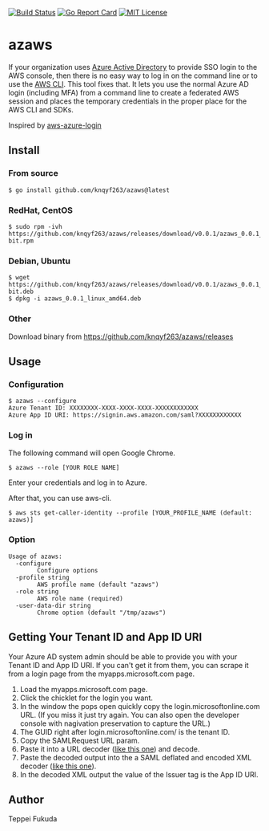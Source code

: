[![Build Status](https://travis-ci.org/knqyf263/azaws.svg?branch=master)](https://travis-ci.org/knqyf263/azaws)
[![Go Report Card](https://goreportcard.com/badge/github.com/knqyf263/azaws)](https://goreportcard.com/report/github.com/knqyf263/azaws)
[![MIT License](http://img.shields.io/badge/license-MIT-blue.svg?style=flat)](https://github.com/knqyf263/azaws/blob/master/LICENSE)

# azaws
If your organization uses [Azure Active Directory](https://azure.microsoft.com) to provide SSO login to the AWS console, then there is no easy way to log in on the command line or to use the [AWS CLI](https://aws.amazon.com/cli/). This tool fixes that. It lets you use the normal Azure AD login (including MFA) from a command line to create a federated AWS session and places the temporary credentials in the proper place for the AWS CLI and SDKs.

Inspired by [aws-azure-login](https://github.com/dtjohnson/aws-azure-login)

## Install

### From source
```
$ go install github.com/knqyf263/azaws@latest
```

### RedHat, CentOS
```
$ sudo rpm -ivh https://github.com/knqyf263/azaws/releases/download/v0.0.1/azaws_0.0.1_Tux_64-bit.rpm
```

### Debian, Ubuntu
```
$ wget https://github.com/knqyf263/azaws/releases/download/v0.0.1/azaws_0.0.1_Tux_64-bit.deb
$ dpkg -i azaws_0.0.1_linux_amd64.deb
```

### Other 
Download binary from https://github.com/knqyf263/azaws/releases

## Usage
### Configuration

```
$ azaws --configure
Azure Tenant ID: XXXXXXXX-XXXX-XXXX-XXXX-XXXXXXXXXXXX
Azure App ID URI: https://signin.aws.amazon.com/saml?XXXXXXXXXXXX
```

### Log in
The following command will open Google Chrome.

```
$ azaws --role [YOUR ROLE NAME]
```

Enter your credentials and log in to Azure.

After that, you can use aws-cli.
```
$ aws sts get-caller-identity --profile [YOUR_PROFILE_NAME (default: azaws)]
```

### Option

```
Usage of azaws:
  -configure
        Configure options
  -profile string
        AWS profile name (default "azaws")
  -role string
        AWS role name (required)
  -user-data-dir string
        Chrome option (default "/tmp/azaws")
```

## Getting Your Tenant ID and App ID URI

Your Azure AD system admin should be able to provide you with your Tenant ID and App ID URI. If you can't get it from them, you can scrape it from a login page from the myapps.microsoft.com page.

1. Load the myapps.microsoft.com page.
2. Click the chicklet for the login you want.
3. In the window the pops open quickly copy the login.microsoftonline.com URL. (If you miss it just try again. You can also open the developer console with nagivation preservation to capture the URL.)
4. The GUID right after login.microsoftonline.com/ is the tenant ID.
5. Copy the SAMLRequest URL param.
6. Paste it into a URL decoder ([like this one](https://www.samltool.com/url.php)) and decode.
7. Paste the decoded output into the a SAML deflated and encoded XML decoder ([like this one](https://www.samltool.com/decode.php)).
8. In the decoded XML output the value of the Issuer tag is the App ID URI.

## Author

Teppei Fukuda
